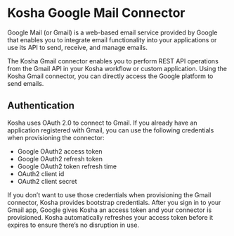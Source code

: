 # Kosha Google Mail Connector

Google Mail (or Gmail) is a web-based email service provided by Google that enables you to integrate email functionality into your applications or use its API to send, receive, and manage emails.

The Kosha Gmail connector enables you to perform REST API operations from the Gmail API in your Kosha workflow or custom application. Using the Kosha Gmail connector, you can directly access the Google platform to send emails.

## Authentication

Kosha uses OAuth 2.0 to connect to Gmail. If you already have an application registered with Gmail, you can use the following credentials when provisioning the connector:

* Google OAuth2 access token
* Google OAuth2 refresh token
* Google OAuth2 token refresh time
* OAuth2 client id
* OAuth2 client secret

If you don’t want to use those credentials when provisioning the Gmail connector, Kosha provides bootstrap credentials. After you sign in to your Gmail app, Google gives Kosha an access token and your connector is provisioned. Kosha automatically refreshes your access token before it expires to ensure there’s no disruption in use.
